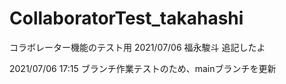 # CollaboratorTest_takahashi
コラボレーター機能のテスト用
2021/07/06
福永駿斗
追記したよ

2021/07/06 17:15
  ブランチ作業テストのため、mainブランチを更新
